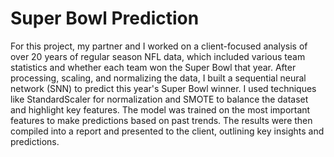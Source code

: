 # Super Bowl Prediction

For this project, my partner and I worked on a client-focused analysis of over 20 years of regular season NFL data, which included various team statistics and whether each team won the Super Bowl that year. After processing, scaling, and normalizing the data, I built a sequential neural network (SNN) to predict this year's Super Bowl winner. I used techniques like StandardScaler for normalization and SMOTE to balance the dataset and highlight key features. The model was trained on the most important features to make predictions based on past trends. The results were then compiled into a report and presented to the client, outlining key insights and predictions.
